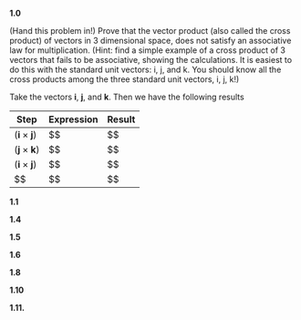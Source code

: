 **1.0**

(Hand this problem in!) Prove that the vector product (also called the cross product) of vectors in 3 dimensional space, does not satisfy an associative law for multiplication. (Hint: find a simple example of a cross product of 3 vectors that fails to be associative, showing the calculations. It is easiest to do this with the standard unit vectors: i, j, and k. You should know all the cross products among the three standard unit vectors, i, j, k!)

Take the vectors $\textbf{i}$, $\textbf{j}$, and $\textbf{k}$. Then we have the following results

| Step                           | Expression | Result |
| ------------------------------ | ---------- | ------ |
| $(\textbf{i}\times\textbf{j})$ | $$         | $$     |
| $(\textbf{j}\times\textbf{k})$ | $$         | $$     |
| $(\textbf{i}\times\textbf{j})$ | $$         | $$     |
| $$                             | $$         | $$     |

**1.1**



**1.4**



**1.5**



**1.6**



**1.8**



**1.10**



**1.11.**

